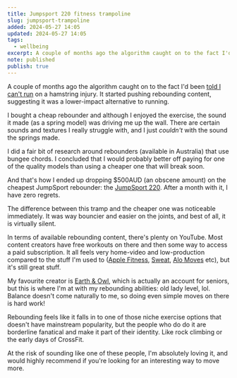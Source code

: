 ```yaml
---
title: Jumpsport 220 fitness trampoline
slug: jumpsport-trampoline
added: 2024-05-27 14:05
updated: 2024-05-27 14:05
tags:
  - wellbeing
excerpt: A couple of months ago the algorithm caught on to the fact I'd been told I can't run on a hamstring injury. It started pushing rebounding content, suggesting it was a lower-impact alternative to running.
note: published
publish: true
---
```

A couple of months ago the algorithm caught on to the fact I'd been [told I can't run](/mnnm-2/) on a hamstring injury. It started pushing rebounding content, suggesting it was a lower-impact alternative to running.

I bought a cheap rebounder and although I enjoyed the exercise, the sound it made (as a spring model) was driving me up the wall. There are certain sounds and textures I really struggle with, and I just *couldn't* with the sound the springs made. 

I did a fair bit of research around rebounders (available in Australia) that use bungee chords. I concluded that I would probably better off paying for one of the quality models than using a cheaper one that will break soon. 

And that's how I ended up dropping $500AUD (an obscene amount) on the cheapest JumpSport rebounder: the [JumpSport 220](https://www.jumpsport.com/jumpsport-200-series-fitness-trampolines-39/). After a month with it, I have zero regrets.

The difference between this tramp and the cheaper one was noticeable immediately. It was way bouncier and easier on the joints, and best of all, it is virtually silent.

In terms of available rebounding content, there's plenty on YouTube. Most content creators have free workouts on there and then some way to access a paid subscription. It all feels very home-video and low-production compared to the stuff I'm used to ([Apple Fitness](https://www.apple.com/au/apple-fitness-plus/), [Sweat](https://sweat.com/), [Alo Moves](https://www.alomoves.com/) etc), but it's still great stuff. 

My favourite creator is [Earth & Owl](https://www.youtube.com/@EarthOwl), which is actually an account for seniors, but this is where I'm at with my rebounding abilities: old lady level, lol. Balance doesn't come naturally to me, so doing even simple moves on there is hard work! 

Rebounding feels like it falls in to one of those niche exercise options that doesn't have mainstream popularity, but the people who do do it are borderline fanatical and make it part of their identity. Like rock climbing or the early days of CrossFit. 

At the risk of sounding like one of these people, I'm absolutely loving it, and would highly recommend if you're looking for an interesting way to move more.